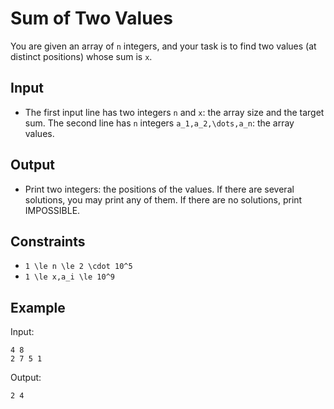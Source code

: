 # Sum of Two Values 

You are given an array of ```n``` integers, and your task is to find two values (at distinct positions) whose sum is ```x```.
## Input
- The first input line has two integers ```n``` and ```x```: the array size and the target sum.
The second line has ```n``` integers ```a_1,a_2,\dots,a_n```: the array values.
## Output
- Print two integers: the positions of the values. If there are several solutions, you may print any of them. If there are no solutions, print IMPOSSIBLE.
## Constraints

- ```1 \le n \le 2 \cdot 10^5```
- ```1 \le x,a_i \le 10^9```

## Example
Input:
```
4 8
2 7 5 1
```

Output:
```
2 4
```
